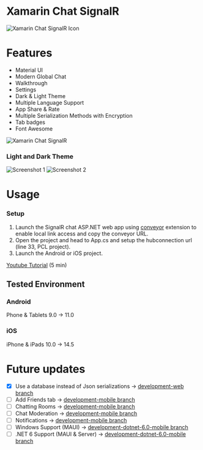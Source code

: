 # Xamarin Chat SignalR

![Xamarin Chat SignalR Icon](docs/icon.png)

# Features
- Material UI
- Modern Global Chat
- Walkthrough
- Settings
- Dark & Light Theme
- Multiple Language Support
- App Share & Rate
- Multiple Serialization Methods with Encryption
- Tab badges
- Font Awesome

![Xamarin Chat SignalR](docs/ios.png)

### Light and Dark Theme

![Screenshot 1](docs/Screenshot1.png)
![Screenshot 2](docs/Screenshot2.png)

# Usage

### Setup
1. Launch the SignalR chat ASP.NET web app using [conveyor](https://conveyor.cloud?utm_source=conveyor&utm_medium=linkshare&utm_campaign=conveyor) extension to enable local link access and copy the conveyor URL.
2. Open the project and head to App.cs and setup the hubconnection url (line 33, PCL project).
3. Launch the Android or iOS project.

[Youtube Tutorial](https://youtu.be/XJHMjS201nw) (5 min)

## Tested Environment

### Android
Phone & Tablets
9.0 -> 11.0
### iOS
iPhone & iPads
10.0 -> 14.5

# Future updates
- [x] Use a database instead of Json serializations -> [development-web branch](https://github.com/jihadkhawaja/xamarin-chat-signalr/tree/development-web)
- [ ] Add Friends tab -> [development-mobile branch](https://github.com/jihadkhawaja/xamarin-chat-signalr/tree/development-mobile)
- [ ] Chatting Rooms -> [development-mobile branch](https://github.com/jihadkhawaja/xamarin-chat-signalr/tree/development-mobile)
- [ ] Chat Moderation -> [development-mobile branch](https://github.com/jihadkhawaja/xamarin-chat-signalr/tree/development-mobile)
- [ ] Notifications -> [development-mobile branch](https://github.com/jihadkhawaja/xamarin-chat-signalr/tree/development-mobile)
- [ ] Windows Support (MAUI) -> [development-dotnet-6.0-mobile branch](https://github.com/jihadkhawaja/xamarin-chat-signalr/tree/development-dotnet-6.0-mobile)
- [ ] .NET 6 Support (MAUI & Server) -> [development-dotnet-6.0-mobile branch](https://github.com/jihadkhawaja/xamarin-chat-signalr/tree/development-dotnet-6.0-mobile)
